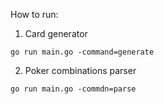 How to run:
    
1. Card generator

`go run main.go -command=generate`

2. Poker combinations parser

`go run main.go -commdn=parse`